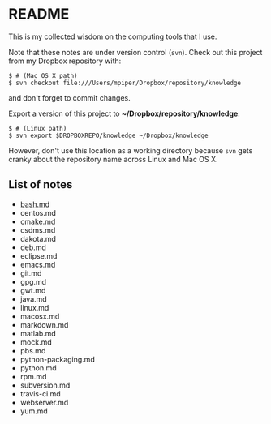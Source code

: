 # README

This is my collected wisdom on the computing tools that I use.

Note that these notes are under version control (`svn`). 
Check out this project from my Dropbox repository with:

	$ # (Mac OS X path)
    $ svn checkout file:///Users/mpiper/Dropbox/repository/knowledge

and don't forget to commit changes.

Export a version of this project to **~/Dropbox/repository/knowledge**:

	$ # (Linux path)
	$ svn export $DROPBOXREPO/knowledge ~/Dropbox/knowledge

However, don't use this location as a working directory because `svn`
gets cranky about the repository name across Linux and Mac OS X.

## List of notes

* [bash.md](./bash.md)
* centos.md
* cmake.md
* csdms.md
* dakota.md
* deb.md
* eclipse.md
* emacs.md
* git.md
* gpg.md
* gwt.md
* java.md
* linux.md
* macosx.md
* markdown.md
* matlab.md
* mock.md
* pbs.md
* python-packaging.md
* python.md
* rpm.md
* subversion.md
* travis-ci.md
* webserver.md
* yum.md
